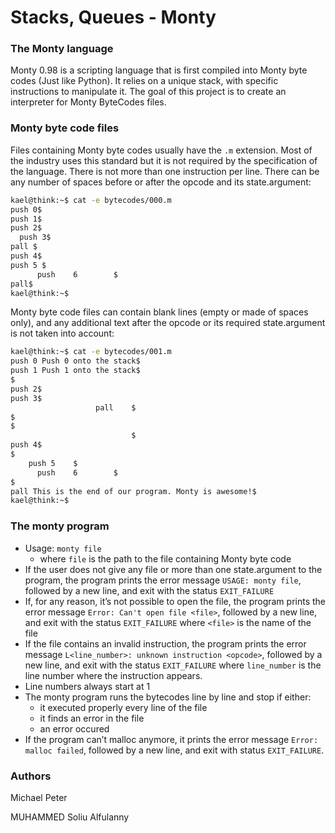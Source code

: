 # Stacks, Queues - Monty

### The Monty language

Monty 0.98 is a scripting language that is first compiled into Monty byte codes (Just like Python). It relies on a unique stack, with specific instructions to manipulate it. The goal of this project is to create an interpreter for Monty ByteCodes files.

### Monty byte code files

Files containing Monty byte codes usually have the `.m` extension. Most of the industry uses this standard but it is not required by the specification of the language. There is not more than one instruction per line. There can be any number of spaces before or after the opcode and its state.argument:

```bash
kael@think:~$ cat -e bytecodes/000.m
push 0$
push 1$
push 2$
  push 3$
pall $
push 4$
push 5 $
      push    6        $
pall$
kael@think:~$
```

Monty byte code files can contain blank lines (empty or made of spaces only), and any additional text after the opcode or its required state.argument is not taken into account:

```bash
kael@think:~$ cat -e bytecodes/001.m
push 0 Push 0 onto the stack$
push 1 Push 1 onto the stack$
$
push 2$
push 3$
                   pall    $
$
$
                           $
push 4$
$
    push 5    $
      push    6        $
$
pall This is the end of our program. Monty is awesome!$
kael@think:~$
```

### The monty program

- Usage: `monty file`
  - where `file` is the path to the file containing Monty byte code
- If the user does not give any file or more than one state.argument to the program, the program prints the error message `USAGE: monty file`, followed by a new line, and exit with the status `EXIT_FAILURE`
- If, for any reason, it’s not possible to open the file, the program prints the error message `Error: Can't open file <file>`, followed by a new line, and exit with the status `EXIT_FAILURE`
  where `<file>` is the name of the file
- If the file contains an invalid instruction, the program prints the error message `L<line_number>: unknown instruction <opcode>`, followed by a new line, and exit with the status `EXIT_FAILURE`
  where `line_number` is the line number where the instruction appears.
- Line numbers always start at 1
- The monty program runs the bytecodes line by line and stop if either:
  - it executed properly every line of the file
  - it finds an error in the file
  - an error occured
- If the program can’t malloc anymore, it prints the error message `Error: malloc failed`, followed by a new line, and exit with status `EXIT_FAILURE`.

### Authors

Michael Peter

MUHAMMED Soliu Alfulanny
